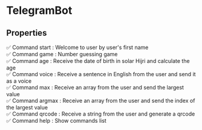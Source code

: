 # TelegramBot
## Properties
✅ Command start : Welcome to user by user's first name\
✅ Command game : Number guessing game\
✅ Command age : Receive the date of birth in solar Hijri and calculate the age\
✅ Command voice : Receive a sentence in English from the user and send it as a voice\
✅ Command max : Receive an array from the user and send the largest value\
✅ Command argmax : Receive an array from the user and send the index of the largest value\
✅ Command qrcode : Receive a string from the user and generate a qrcode\
✅ Command help : Show commands list
